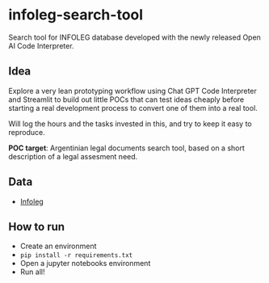 # infoleg-search-tool
Search tool for INFOLEG database developed with the newly released Open AI Code Interpreter.

## Idea

Explore a very lean prototyping workflow using Chat GPT Code Interpreter and Streamlit to build out little POCs that can test ideas cheaply before starting a real development process to convert one of them into a real tool.

Will log the hours and the tasks invested in this, and try to keep it easy to reproduce.

**POC target**: Argentinian legal documents search tool, based on a short description of a legal assesment need.

## Data

* [Infoleg](http://datos.jus.gob.ar/dataset/d9a963ea-8b1d-4ca3-9dd9-07a4773e8c23/resource/bf0ec116-ad4e-4572-a476-e57167a84403/download/base-infoleg-normativa-nacional.zip)

## How to run

* Create an environment
* `pip install -r requirements.txt`
* Open a jupyter notebooks environment
* Run all!